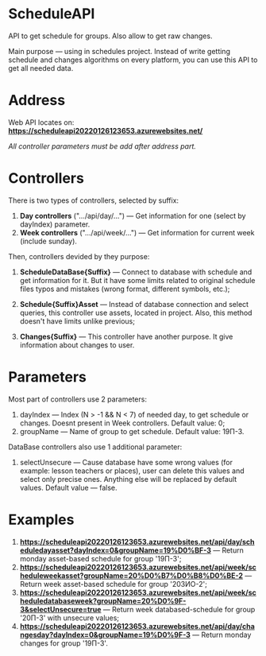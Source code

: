 # ScheduleAPI
API to get schedule for groups. Also allow to get raw changes.

Main purpose — using in schedules project.
Instead of write getting schedule and changes algorithms on every platform, you can use this API to get all needed data.

# Address
Web API locates on:
<strong>https://scheduleapi20220126123653.azurewebsites.net/</strong>

<i>All controller parameters must be add after address part.</i>

# Controllers
There is two types of controllers, selected by suffix:
  1.  <b>Day controllers</b> (".../api/day/...") — Get information for one (select by dayIndex) parameter.
  2.  <b>Week controllers</b> (".../api/week/...") — Get information for current week (include sunday).

Then, controllers devided by they purpose:
  1.  <b>ScheduleDataBase{Suffix}</b> — Connect to database with schedule and get information for it. 
      But it have some limits related to original schedule files typos and mistakes (wrong format, different symbols, etc.);
  2.  <b>Schedule{Suffix}Asset</b> — Instead of database connection and select queries, this controller use assets,
      located in project. Also, this method doesn't have limits unlike previous;
  
  3.  <b>Changes{Suffix}</b> — This controller have another purpose. It give information about changes to user.
  
# Parameters
Most part of controllers use 2 parameters:
  1. dayIndex — Index (N > -1 && N < 7) of needed day, to get schedule or changes.
     Doesnt present in Week controllers.
     Default value: 0;
  2. groupName — Name of group to get schedule.
     Default value: 19П-3.
                                       
DataBase controllers also use 1 additional parameter:
  1. selectUnsecure — Cause database have some wrong values (for example: lesson teachers or places), user can delete this values and select only precise ones. Anything else will be replaced by default values.
     Default value — false.

# Examples
  1. <b>https://scheduleapi20220126123653.azurewebsites.net/api/day/scheduledayasset?dayIndex=0&groupName=19%D0%BF-3</b> — Return monday asset-based schedule for group '19П-3';
  2. <b>https://scheduleapi20220126123653.azurewebsites.net/api/week/scheduleweekasset?groupName=20%D0%B7%D0%B8%D0%BE-2</b> — Return week asset-based schedule for group '20ЗИО-2';
  3. <b>https://scheduleapi20220126123653.azurewebsites.net/api/week/scheduledatabaseweek?groupName=20%D0%9F-3&selectUnsecure=true</b> — Return week databased-schedule for group '20П-3' with unsecure values;
  4. <b>https://scheduleapi20220126123653.azurewebsites.net/api/day/changesday?dayIndex=0&groupName=19%D0%9F-3</b> — Return monday changes for group '19П-3'.
